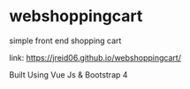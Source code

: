 # webshoppingcart
simple front end shopping cart

link:
https://jreid06.github.io/webshoppingcart/

Built Using Vue Js & Bootstrap 4
